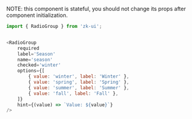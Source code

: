 NOTE: this component is stateful, you should not change
its props after component initialization.

```js
import { RadioGroup } from 'zk-ui';


<RadioGroup
    required
    label='Season'
    name='season'
    checked='winter'
    options={[
        { value: 'winter', label: 'Winter' },
        { value: 'spring', label: 'Spring' },
        { value: 'summer', label: 'Summer' },
        { value: 'fall', label: 'Fall' },
    ]}
    hint={(value) => `Value: ${value}`}
/>
```
